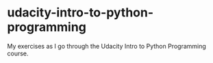 # udacity-intro-to-python-programming
My exercises as I go through the Udacity Intro to Python Programming course.
